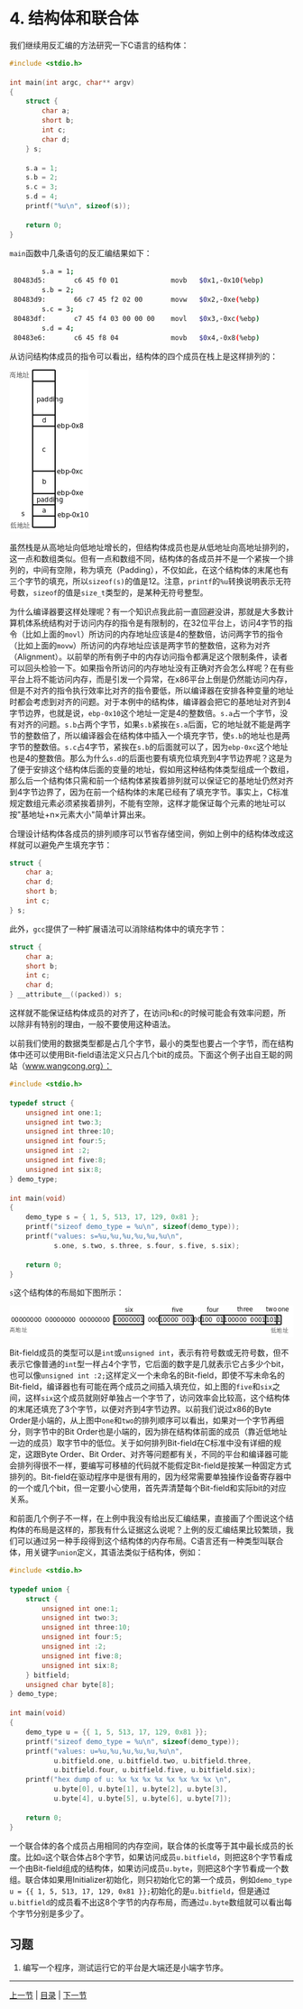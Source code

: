 # 4. 结构体和联合体

我们继续用反汇编的方法研究一下C语言的结构体：

```c
#include <stdio.h>

int main(int argc, char** argv)
{
    struct {
        char a;
        short b;
        int c;
        char d;
    } s;

    s.a = 1;
    s.b = 2;
    s.c = 3;
    s.d = 4;
    printf("%u\n", sizeof(s));

    return 0;
}
```

`main`函数中几条语句的反汇编结果如下：

```bash
        s.a = 1;
 80483d5:       c6 45 f0 01             movb   $0x1,-0x10(%ebp)
        s.b = 2;
 80483d9:       66 c7 45 f2 02 00       movw   $0x2,-0xe(%ebp)
        s.c = 3;
 80483df:       c7 45 f4 03 00 00 00    movl   $0x3,-0xc(%ebp)
        s.d = 4;
 80483e6:       c6 45 f8 04             movb   $0x4,-0x8(%ebp)
```

从访问结构体成员的指令可以看出，结构体的四个成员在栈上是这样排列的：

![结构体的存储布局](../images/asmc.struct.png)

虽然栈是从高地址向低地址增长的，但结构体成员也是从低地址向高地址排列的，这一点和数组类似。但有一点和数组不同，结构体的各成员并不是一个紧挨一个排列的，中间有空隙，称为填充（Padding），不仅如此，在这个结构体的末尾也有三个字节的填充，所以`sizeof(s)`的值是12。注意，`printf`的`%u`转换说明表示无符号数，`sizeof`的值是`size_t`类型的，是某种无符号整型。

为什么编译器要这样处理呢？有一个知识点我此前一直回避没讲，那就是大多数计算机体系统结构对于访问内存的指令是有限制的，在32位平台上，访问4字节的指令（比如上面的`movl`）所访问的内存地址应该是4的整数倍，访问两字节的指令（比如上面的`movw`）所访问的内存地址应该是两字节的整数倍，这称为对齐（Alignment）。以前举的所有例子中的内存访问指令都满足这个限制条件，读者可以回头检验一下。如果指令所访问的内存地址没有正确对齐会怎么样呢？在有些平台上将不能访问内存，而是引发一个异常，在x86平台上倒是仍然能访问内存，但是不对齐的指令执行效率比对齐的指令要低，所以编译器在安排各种变量的地址时都会考虑到对齐的问题。对于本例中的结构体，编译器会把它的基地址对齐到4字节边界，也就是说，`ebp-0x10`这个地址一定是4的整数倍。`s.a`占一个字节，没有对齐的问题。`s.b`占两个字节，如果`s.b`紧挨在`s.a`后面，它的地址就不能是两字节的整数倍了，所以编译器会在结构体中插入一个填充字节，使`s.b`的地址也是两字节的整数倍。`s.c`占4字节，紧挨在`s.b`的后面就可以了，因为`ebp-0xc`这个地址也是4的整数倍。那么为什么`s.d`的后面也要有填充位填充到4字节边界呢？这是为了便于安排这个结构体后面的变量的地址，假如用这种结构体类型组成一个数组，那么后一个结构体只需和前一个结构体紧挨着排列就可以保证它的基地址仍然对齐到4字节边界了，因为在前一个结构体的末尾已经有了填充字节。事实上，C标准规定数组元素必须紧挨着排列，不能有空隙，这样才能保证每个元素的地址可以按"基地址+n×元素大小"简单计算出来。

合理设计结构体各成员的排列顺序可以节省存储空间，例如上例中的结构体改成这样就可以避免产生填充字节：

```c
struct {
    char a;
    char d;
    short b;
    int c;
} s;
```

此外，`gcc`提供了一种扩展语法可以消除结构体中的填充字节：

```c
struct {
    char a;
    short b;
    int c;
    char d;
} __attribute__((packed)) s;
```

这样就不能保证结构体成员的对齐了，在访问`b`和`c`的时候可能会有效率问题，所以除非有特别的理由，一般不要使用这种语法。

以前我们使用的数据类型都是占几个字节，最小的类型也要占一个字节，而在结构体中还可以使用Bit-field语法定义只占几个bit的成员。下面这个例子出自王聪的网站（www.wangcong.org）：

```c
#include <stdio.h>

typedef struct {
    unsigned int one:1;
    unsigned int two:3;
    unsigned int three:10;
    unsigned int four:5;
    unsigned int :2;
    unsigned int five:8;
    unsigned int six:8;
} demo_type;

int main(void)
{
    demo_type s = { 1, 5, 513, 17, 129, 0x81 };
    printf("sizeof demo_type = %u\n", sizeof(demo_type));
    printf("values: s=%u,%u,%u,%u,%u,%u\n",
           s.one, s.two, s.three, s.four, s.five, s.six);

    return 0;
}
```

`s`这个结构体的布局如下图所示：

![Bit-field的存储布局](../images/asmc.bitfield.png)

Bit-field成员的类型可以是`int`或`unsigned int`，表示有符号数或无符号数，但不表示它像普通的`int`型一样占4个字节，它后面的数字是几就表示它占多少个bit，也可以像`unsigned int :2;`这样定义一个未命名的Bit-field，即使不写未命名的Bit-field，编译器也有可能在两个成员之间插入填充位，如上图的`five`和`six`之间，这样`six`这个成员就刚好单独占一个字节了，访问效率会比较高，这个结构体的末尾还填充了3个字节，以便对齐到4字节边界。以前我们说过x86的Byte Order是小端的，从上图中`one`和`two`的排列顺序可以看出，如果对一个字节再细分，则字节中的Bit Order也是小端的，因为排在结构体前面的成员（靠近低地址一边的成员）取字节中的低位。关于如何排列Bit-field在C标准中没有详细的规定，这跟Byte Order、Bit Order、对齐等问题都有关，不同的平台和编译器可能会排列得很不一样，要编写可移植的代码就不能假定Bit-field是按某一种固定方式排列的。Bit-field在驱动程序中是很有用的，因为经常需要单独操作设备寄存器中的一个或几个bit，但一定要小心使用，首先弄清楚每个Bit-field和实际bit的对应关系。

和前面几个例子不一样，在上例中我没有给出反汇编结果，直接画了个图说这个结构体的布局是这样的，那我有什么证据这么说呢？上例的反汇编结果比较繁琐，我们可以通过另一种手段得到这个结构体的内存布局。C语言还有一种类型叫联合体，用关键字`union`定义，其语法类似于结构体，例如：

```c
#include <stdio.h>

typedef union {
    struct {
        unsigned int one:1;
        unsigned int two:3;
        unsigned int three:10;
        unsigned int four:5;
        unsigned int :2;
        unsigned int five:8;
        unsigned int six:8;
    } bitfield;
    unsigned char byte[8];
} demo_type;

int main(void)
{
    demo_type u = {{ 1, 5, 513, 17, 129, 0x81 }};
    printf("sizeof demo_type = %u\n", sizeof(demo_type));
    printf("values: u=%u,%u,%u,%u,%u,%u\n",
           u.bitfield.one, u.bitfield.two, u.bitfield.three,
           u.bitfield.four, u.bitfield.five, u.bitfield.six);
    printf("hex dump of u: %x %x %x %x %x %x %x %x \n",
           u.byte[0], u.byte[1], u.byte[2], u.byte[3],
           u.byte[4], u.byte[5], u.byte[6], u.byte[7]);

    return 0;
}
```

一个联合体的各个成员占用相同的内存空间，联合体的长度等于其中最长成员的长度。比如`u`这个联合体占8个字节，如果访问成员`u.bitfield`，则把这8个字节看成一个由Bit-field组成的结构体，如果访问成员`u.byte`，则把这8个字节看成一个数组。联合体如果用Initializer初始化，则只初始化它的第一个成员，例如`demo_type u = {{ 1, 5, 513, 17, 129, 0x81 }};`初始化的是`u.bitfield`，但是通过`u.bitfield`的成员看不出这8个字节的内存布局，而通过`u.byte`数组就可以看出每个字节分别是多少了。

## 习题

1. 编写一个程序，测试运行它的平台是大端还是小端字节序。

---

[上一节](s03) | [目录](../index) | [下一节](s05) 